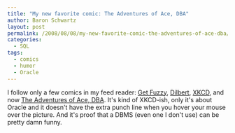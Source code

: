 ```yaml
---
title: "My new favorite comic: The Adventures of Ace, DBA"
author: Baron Schwartz
layout: post
permalink: /2008/08/08/my-new-favorite-comic-the-adventures-of-ace-dba/
categories:
  - SQL
tags:
  - comics
  - humor
  - Oracle
---
```

I follow only a few comics in my feed reader: [Get Fuzzy][1], [Dilbert][2], [XKCD][3], and now [The Adventures of Ace, DBA][4]. It's kind of XKCD-ish, only it's about Oracle and it doesn't have the extra punch line when you hover your mouse over the picture. And it's proof that a DBMS (even one I don't use) can be pretty damn funny.

 [1]: http://www.comics.com/comics/getfuzzy/
 [2]: http://www.dilbert.com/
 [3]: http://www.xkcd.com/
 [4]: http://www.orcldba.com/ace/
